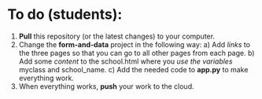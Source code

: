 # To do (students): 
1. **Pull** this repository (or the latest changes) to your computer. 
3. Change the **form-and-data** project in the following way:
a) Add *links* to the three pages so that you can go to all other pages from each page.
b) Add some *content* to the school.html where you *use the variables* myclass and school_name.
c) Add the needed code to **app.py** to make everything work.
4. When everything works, **push** your work to the cloud.